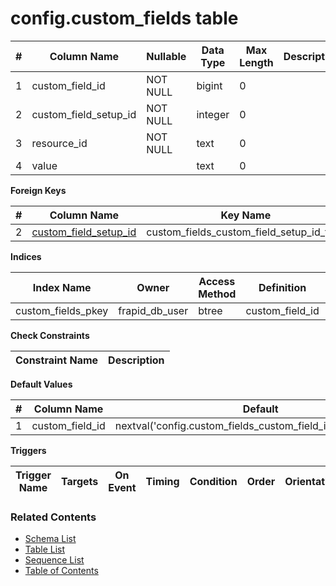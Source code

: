 # config.custom_fields table



| # | Column Name | Nullable | Data Type | Max Length | Description |
| --- | --- | --- | --- | --- | --- |
| 1 | custom_field_id | NOT NULL | bigint | 0 |  |
| 2 | custom_field_setup_id | NOT NULL | integer | 0 |  |
| 3 | resource_id | NOT NULL | text | 0 |  |
| 4 | value |  | text | 0 |  |



**Foreign Keys**

| # | Column Name | Key Name | References |
| --- | --- | --- | --- |
| 2 | [custom_field_setup_id](../config/custom_field_setup.md) | custom_fields_custom_field_setup_id_fkey | config.custom_field_setup.custom_field_setup_id |



**Indices**

| Index Name | Owner | Access Method | Definition | Description |
| --- | --- | --- | --- | --- |
| custom_fields_pkey | frapid_db_user | btree | custom_field_id |  |



**Check Constraints**

| Constraint Name | Description |
| --- | --- |



**Default Values**

| # | Column Name | Default |
| --- | --- | --- |
| 1 | custom_field_id | nextval('config.custom_fields_custom_field_id_seq'::regclass) |


**Triggers**

| Trigger Name | Targets | On Event | Timing | Condition | Order | Orientation | Description |
| --- | --- | --- | --- | --- | --- | --- | --- |


### Related Contents
* [Schema List](../../schemas.md)
* [Table List](../../tables.md)
* [Sequence List](../../sequences.md)
* [Table of Contents](../../README.md)
